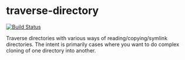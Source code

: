 traverse-directory
===============

[![Build
Status](https://travis-ci.org/lightsofapollo/traverse-directory.png)](https://travis-ci.org/lightsofapollo/traverse-directory)

Traverse directories with various ways of reading/copying/symlink directories.
The intent is primarily cases where you want to do complex cloning of one directory into another.
